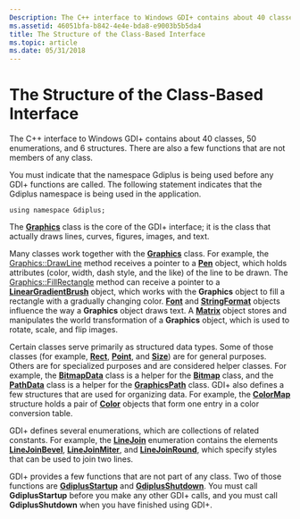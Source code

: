 ```yaml
---
Description: The C++ interface to Windows GDI+ contains about 40 classes, 50 enumerations, and 6 structures. There are also a few functions that are not members of any class.
ms.assetid: 46051bfa-b842-4e4e-bda8-e9003b5b5da4
title: The Structure of the Class-Based Interface
ms.topic: article
ms.date: 05/31/2018
---
```


# The Structure of the Class-Based Interface

The C++ interface to Windows GDI+ contains about 40 classes, 50 enumerations, and 6 structures. There are also a few functions that are not members of any class.

You must indicate that the namespace Gdiplus is being used before any GDI+ functions are called. The following statement indicates that the Gdiplus namespace is being used in the application.

`using namespace Gdiplus;`

The [**Graphics**](/windows/desktop/api/gdiplusgraphics/nl-gdiplusgraphics-graphics) class is the core of the GDI+ interface; it is the class that actually draws lines, curves, figures, images, and text.

Many classes work together with the [**Graphics**](/windows/desktop/api/gdiplusgraphics/nl-gdiplusgraphics-graphics) class. For example, the [Graphics::DrawLine](https://msdn.microsoft.com/en-us/library/ms535748(v=VS.85).aspx) method receives a pointer to a [**Pen**](/windows/desktop/api/gdipluspen/nl-gdipluspen-pen) object, which holds attributes (color, width, dash style, and the like) of the line to be drawn. The [Graphics::FillRectangle](https://msdn.microsoft.com/en-us/library/ms535773(v=VS.85).aspx) method can receive a pointer to a [**LinearGradientBrush**](/windows/desktop/api/gdiplusbrush/nl-gdiplusbrush-lineargradientbrush) object, which works with the **Graphics** object to fill a rectangle with a gradually changing color. [**Font**](/windows/desktop/api/gdiplusheaders/nl-gdiplusheaders-font) and [**StringFormat**](/windows/desktop/api/gdiplusstringformat/nl-gdiplusstringformat-stringformat) objects influence the way a **Graphics** object draws text. A [**Matrix**](/windows/desktop/api/gdiplusmatrix/nl-gdiplusmatrix-matrix) object stores and manipulates the world transformation of a **Graphics** object, which is used to rotate, scale, and flip images.

Certain classes serve primarily as structured data types. Some of those classes (for example, [**Rect**](/windows/desktop/api/gdiplustypes/nl-gdiplustypes-rect), [**Point**](/windows/desktop/api/gdiplustypes/nl-gdiplustypes-point), and [**Size**](/windows/desktop/api/gdiplustypes/nl-gdiplustypes-size)) are for general purposes. Others are for specialized purposes and are considered helper classes. For example, the [**BitmapData**](https://msdn.microsoft.com/en-us/library/ms534421(v=VS.85).aspx) class is a helper for the [**Bitmap**](/windows/desktop/api/gdiplusheaders/nl-gdiplusheaders-bitmap) class, and the [**PathData**](/windows/desktop/api/gdiplustypes/nl-gdiplustypes-pathdata) class is a helper for the [**GraphicsPath**](/windows/desktop/api/gdipluspath/nl-gdipluspath-graphicspath) class. GDI+ also defines a few structures that are used for organizing data. For example, the [**ColorMap**](/windows/desktop/api/Gdipluscolormatrix/ns-gdipluscolormatrix-colormap) structure holds a pair of [**Color**](/windows/desktop/api/gdipluscolor/nl-gdipluscolor-color) objects that form one entry in a color conversion table.

GDI+ defines several enumerations, which are collections of related constants. For example, the [**LineJoin**](/windows/desktop/api/Gdiplusenums/ne-gdiplusenums-linejoin) enumeration contains the elements [****LineJoinBevel****](/windows/desktop/api/Gdiplusenums/ne-gdiplusenums-linejoin), [****LineJoinMiter****](/windows/desktop/api/Gdiplusenums/ne-gdiplusenums-linejoin), and [****LineJoinRound****](/windows/desktop/api/Gdiplusenums/ne-gdiplusenums-linejoin), which specify styles that can be used to join two lines.

GDI+ provides a few functions that are not part of any class. Two of those functions are [**GdiplusStartup**](/windows/desktop/api/Gdiplusinit/nf-gdiplusinit-gdiplusstartup) and [**GdiplusShutdown**](/windows/desktop/api/Gdiplusinit/nf-gdiplusinit-gdiplusshutdown). You must call **GdiplusStartup** before you make any other GDI+ calls, and you must call **GdiplusShutdown** when you have finished using GDI+.

 

 



